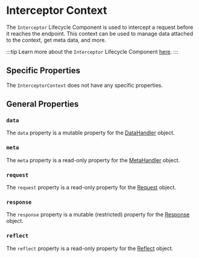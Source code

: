 # Interceptor Context

The `Interceptor` Lifecycle Component is used to intercept a request before it reaches the endpoint. This context can be used to manage data attached to the context, get meta data, and more.

:::tip
Learn more about the `Interceptor` Lifecycle Component [here](../lifecycle-components/interceptors).
:::

## Specific Properties

The `InterceptorContext` does not have any specific properties.

## General Properties

### `data`

The `data` property is a mutable property for the [DataHandler](./core/data_handler) object.

### `meta`

The `meta` property is a read-only property for the [MetaHandler](./core/meta_handler) object.

### `request`

The `request` property is a read-only property for the [Request](./core/request) object.

### `response`

The `response` property is a mutable (restricted) property for the [Response](./core/response) object.

### `reflect`

The `reflect` property is a read-only property for the [Reflect](./core/reflect) object.
